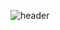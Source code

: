 <!--
참고 링크 
이모지 : https://emojipedia.org/ 
헤더 : https://github.com/kyechan99/capsule-render?tab=readme-ov-file#transparent 
마크다운 문법 : https://www.heropy.dev/p/B74sNE
기술스택 아이콘 : https://simpleicons.org/
깃허브 꾸미기 벨로그 글 : https://velog.io/@zerra18/%EB%A6%B3%EA%BE%B8readme-%EA%BE%B8%EB%AF%B8%EA%B8%B0-%EB%B1%83%EC%A7%80%EB%8F%84-%EB%8B%AC%EA%B3%A0-%EB%B0%B0%EA%B2%BD%EB%8F%84-%EA%BE%B8%EB%A9%B0%EB%B3%B4%EC%9E%90
-->
![header](https://capsule-render.vercel.app/api?type=Rounded&color=FFFFFF&height=200&section=header&text=roborosong👾&desc=2024%20Senior%20Design%20Project%20❄️&descAlignY=10&fontSize=90&fontColor=000080&animation=twinkling&fontAlign=50)
